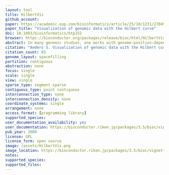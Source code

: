 ```yaml
---
layout: tool 
title: HilbertVis
github_account: 
paper: https://academic.oup.com/bioinformatics/article/25/10/1231/270493
paper_title: "Visualization of genomic data with the Hilbert curve"
doi: 10.1093/bioinformatics/btp152
browser: https://bioconductor.org/packages/release/bioc/html/HilbertVis.html
abstract: In many genomic studies, one works with genome-position-dependent data, e.g. ChIP-chip or ChIP-Seq scores. Using conventional tools, it can be difficult to get a good feel for the data, especially the distribution of features. This article argues that the so-called Hilbert curve visualization can complement genome browsers and help to get further insights into the structure of one's data. This is demonstrated with examples from different use cases. An open-source application, called HilbertVis, is presented that allows the user to produce and interactively explore such plots.
citation: "Anders S. Visualization of genomic data with the Hilbert curve. Bioinformatics. academic.oup.com; 2009;25: 1231–1235."
citation_count: 65
genome_layout: spacefilling
partition: contiguous
abstraction: none
focus: single
scale: single
view: single
sparse_type: segment sparse
contiguous_type: point contiguous
interconnection_type: none
interconnection_density: none
coordinate_systems: single
arrangement: none
access_format: [programming library]
supported_species: 
user_documentation_availability: yes
user_documentation: https://bioconductor.riken.jp/packages/3.5/bioc/vignettes/HilbertVis/inst/doc/HilbertVis.pdf
pub_year: 2009
license: GPL
license_form: open source
image: /assets/HilbertVis.png
image_location: https://bioconductor.riken.jp/packages/3.5/bioc/vignettes/HilbertVis/inst/doc/HilbertVis.pdf
notes: 
supported_species: 
supported_files: 
---
```

